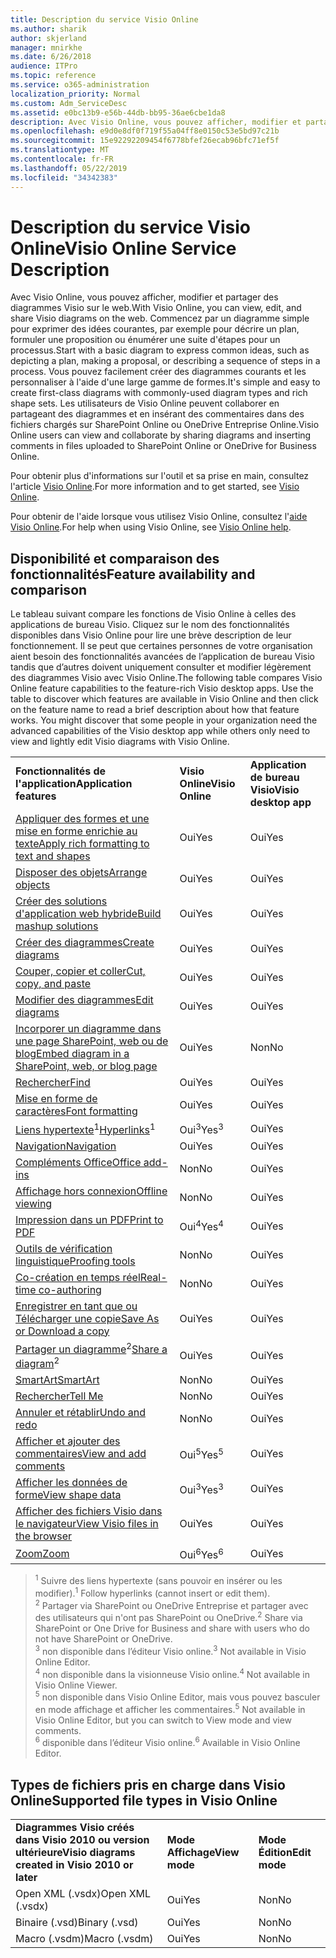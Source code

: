 ```yaml
---
title: Description du service Visio Online
ms.author: sharik
author: skjerland
manager: mnirkhe
ms.date: 6/26/2018
audience: ITPro
ms.topic: reference
ms.service: o365-administration
localization_priority: Normal
ms.custom: Adm_ServiceDesc
ms.assetid: e0bc13b9-e56b-44db-bb95-36ae6cbe1da8
description: Avec Visio Online, vous pouvez afficher, modifier et partager des diagrammes Visio sur le web. Commencez par un diagramme simple pour exprimer des idées courantes, par exemple pour décrire un plan, formuler une proposition ou énumérer une suite d'étapes pour un processus. Vous pouvez facilement créer des diagrammes courants et les personnaliser à l'aide d'une large gamme de formes. Les utilisateurs de Visio Online peuvent collaborer en partageant des diagrammes et en insérant des commentaires dans des fichiers chargés sur SharePoint Online ou OneDrive Entreprise Online.
ms.openlocfilehash: e9d0e8df0f719f55a04ff8e0150c53e5bd97c21b
ms.sourcegitcommit: 15e92292209454f6778bfef26ecab96bfc71ef5f
ms.translationtype: MT
ms.contentlocale: fr-FR
ms.lasthandoff: 05/22/2019
ms.locfileid: "34342383"
---
```

# <a name="visio-online-service-description"></a><span data-ttu-id="22384-106">Description du service Visio Online</span><span class="sxs-lookup"><span data-stu-id="22384-106">Visio Online Service Description</span></span>

<span data-ttu-id="22384-107">Avec Visio Online, vous pouvez afficher, modifier et partager des diagrammes Visio sur le web.</span><span class="sxs-lookup"><span data-stu-id="22384-107">With Visio Online, you can view, edit, and share Visio diagrams on the web.</span></span> <span data-ttu-id="22384-108">Commencez par un diagramme simple pour exprimer des idées courantes, par exemple pour décrire un plan, formuler une proposition ou énumérer une suite d'étapes pour un processus.</span><span class="sxs-lookup"><span data-stu-id="22384-108">Start with a basic diagram to express common ideas, such as depicting a plan, making a proposal, or describing a sequence of steps in a process.</span></span> <span data-ttu-id="22384-109">Vous pouvez facilement créer des diagrammes courants et les personnaliser à l'aide d'une large gamme de formes.</span><span class="sxs-lookup"><span data-stu-id="22384-109">It's simple and easy to create first-class diagrams with commonly-used diagram types and rich shape sets.</span></span> <span data-ttu-id="22384-110">Les utilisateurs de Visio Online peuvent collaborer en partageant des diagrammes et en insérant des commentaires dans des fichiers chargés sur SharePoint Online ou OneDrive Entreprise Online.</span><span class="sxs-lookup"><span data-stu-id="22384-110">Visio Online users can view and collaborate by sharing diagrams and inserting comments in files uploaded to SharePoint Online or OneDrive for Business Online.</span></span>
  
<span data-ttu-id="22384-111">Pour obtenir plus d'informations sur l'outil et sa prise en main, consultez l'article [Visio Online](https://products.office.com/en-US/visio/visio-online).</span><span class="sxs-lookup"><span data-stu-id="22384-111">For more information and to get started, see [Visio Online](https://products.office.com/en-US/visio/visio-online).</span></span>
  
<span data-ttu-id="22384-112">Pour obtenir de l'aide lorsque vous utilisez Visio Online, consultez l'[aide Visio Online](https://go.microsoft.com/fwlink/?linkid=855982).</span><span class="sxs-lookup"><span data-stu-id="22384-112">For help when using Visio Online, see [Visio Online help](https://go.microsoft.com/fwlink/?linkid=855982).</span></span>
  
## <a name="feature-availability-and-comparison"></a><span data-ttu-id="22384-113">Disponibilité et comparaison des fonctionnalités</span><span class="sxs-lookup"><span data-stu-id="22384-113">Feature availability and comparison</span></span>

<span data-ttu-id="22384-p103">Le tableau suivant compare les fonctions de Visio Online à celles des applications de bureau Visio. Cliquez sur le nom des fonctionnalités disponibles dans Visio Online pour lire une brève description de leur fonctionnement. Il se peut que certaines personnes de votre organisation aient besoin des fonctionnalités avancées de l’application de bureau Visio tandis que d’autres doivent uniquement consulter et modifier légèrement des diagrammes Visio avec Visio Online.</span><span class="sxs-lookup"><span data-stu-id="22384-p103">The following table compares Visio Online feature capabilities to the feature-rich Visio desktop apps. Use the table to discover which features are available in Visio Online and then click on the feature name to read a brief description about how that feature works. You might discover that some people in your organization need the advanced capabilities of the Visio desktop app while others only need to view and lightly edit Visio diagrams with Visio Online.</span></span> 
  
||||
|:-----|:-----|:-----|
|<span data-ttu-id="22384-117">**Fonctionnalités de l'application**</span><span class="sxs-lookup"><span data-stu-id="22384-117">**Application features**</span></span> <br/> |<span data-ttu-id="22384-118">**Visio Online**</span><span class="sxs-lookup"><span data-stu-id="22384-118">**Visio Online**</span></span> <br/> |<span data-ttu-id="22384-119">**Application de bureau Visio**</span><span class="sxs-lookup"><span data-stu-id="22384-119">**Visio desktop app**</span></span> <br/> |
|[<span data-ttu-id="22384-120">Appliquer des formes et une mise en forme enrichie au texte</span><span class="sxs-lookup"><span data-stu-id="22384-120">Apply rich formatting to text and shapes</span></span>](visio-online.md#BM_1) <br/> |<span data-ttu-id="22384-121">Oui</span><span class="sxs-lookup"><span data-stu-id="22384-121">Yes</span></span>  <br/> |<span data-ttu-id="22384-122">Oui</span><span class="sxs-lookup"><span data-stu-id="22384-122">Yes</span></span>  <br/> |
|[<span data-ttu-id="22384-123">Disposer des objets</span><span class="sxs-lookup"><span data-stu-id="22384-123">Arrange objects</span></span>](visio-online.md#BM_2) <br/> |<span data-ttu-id="22384-124">Oui</span><span class="sxs-lookup"><span data-stu-id="22384-124">Yes</span></span>  <br/> |<span data-ttu-id="22384-125">Oui</span><span class="sxs-lookup"><span data-stu-id="22384-125">Yes</span></span>  <br/> |
|[<span data-ttu-id="22384-126">Créer des solutions d'application web hybride</span><span class="sxs-lookup"><span data-stu-id="22384-126">Build mashup solutions</span></span>](visio-online.md#BM_3) <br/> |<span data-ttu-id="22384-127">Oui</span><span class="sxs-lookup"><span data-stu-id="22384-127">Yes</span></span>  <br/> |<span data-ttu-id="22384-128">Oui</span><span class="sxs-lookup"><span data-stu-id="22384-128">Yes</span></span>  <br/> |
|[<span data-ttu-id="22384-129">Créer des diagrammes</span><span class="sxs-lookup"><span data-stu-id="22384-129">Create diagrams</span></span>](visio-online.md#BM_4) <br/> |<span data-ttu-id="22384-130">Oui</span><span class="sxs-lookup"><span data-stu-id="22384-130">Yes</span></span>  <br/> |<span data-ttu-id="22384-131">Oui</span><span class="sxs-lookup"><span data-stu-id="22384-131">Yes</span></span>  <br/> |
|[<span data-ttu-id="22384-132">Couper, copier et coller</span><span class="sxs-lookup"><span data-stu-id="22384-132">Cut, copy, and paste</span></span>](visio-online.md#BM_5) <br/> |<span data-ttu-id="22384-133">Oui</span><span class="sxs-lookup"><span data-stu-id="22384-133">Yes</span></span>  <br/> |<span data-ttu-id="22384-134">Oui</span><span class="sxs-lookup"><span data-stu-id="22384-134">Yes</span></span>  <br/> |
|[<span data-ttu-id="22384-135">Modifier des diagrammes</span><span class="sxs-lookup"><span data-stu-id="22384-135">Edit diagrams</span></span>](visio-online.md#BM_6) <br/> |<span data-ttu-id="22384-136">Oui</span><span class="sxs-lookup"><span data-stu-id="22384-136">Yes</span></span>  <br/> |<span data-ttu-id="22384-137">Oui</span><span class="sxs-lookup"><span data-stu-id="22384-137">Yes</span></span>  <br/> |
|[<span data-ttu-id="22384-138">Incorporer un diagramme dans une page SharePoint, web ou de blog</span><span class="sxs-lookup"><span data-stu-id="22384-138">Embed diagram in a SharePoint, web, or blog page</span></span>](visio-online.md#BM_7) <br/> |<span data-ttu-id="22384-139">Oui</span><span class="sxs-lookup"><span data-stu-id="22384-139">Yes</span></span>  <br/> |<span data-ttu-id="22384-140">Non</span><span class="sxs-lookup"><span data-stu-id="22384-140">No</span></span>  <br/> |
|[<span data-ttu-id="22384-141">Rechercher</span><span class="sxs-lookup"><span data-stu-id="22384-141">Find</span></span>](visio-online.md#BM_8) <br/> |<span data-ttu-id="22384-142">Oui</span><span class="sxs-lookup"><span data-stu-id="22384-142">Yes</span></span>  <br/> |<span data-ttu-id="22384-143">Oui</span><span class="sxs-lookup"><span data-stu-id="22384-143">Yes</span></span>  <br/> |
|[<span data-ttu-id="22384-144">Mise en forme de caractères</span><span class="sxs-lookup"><span data-stu-id="22384-144">Font formatting</span></span>](visio-online.md#BM_9) <br/> |<span data-ttu-id="22384-145">Oui</span><span class="sxs-lookup"><span data-stu-id="22384-145">Yes</span></span>  <br/> |<span data-ttu-id="22384-146">Oui</span><span class="sxs-lookup"><span data-stu-id="22384-146">Yes</span></span>  <br/> |
|<span data-ttu-id="22384-147">[Liens hypertexte](visio-online.md#BM_10)<sup>1</sup></span><span class="sxs-lookup"><span data-stu-id="22384-147">[Hyperlinks](visio-online.md#BM_10)<sup>1</sup></span></span> <br/> |<span data-ttu-id="22384-148">Oui<sup>3</sup></span><span class="sxs-lookup"><span data-stu-id="22384-148">Yes<sup>3</sup></span></span> <br/> |<span data-ttu-id="22384-149">Oui</span><span class="sxs-lookup"><span data-stu-id="22384-149">Yes</span></span>  <br/> |
|[<span data-ttu-id="22384-150">Navigation</span><span class="sxs-lookup"><span data-stu-id="22384-150">Navigation</span></span>](visio-online.md#BM_11) <br/> |<span data-ttu-id="22384-151">Oui</span><span class="sxs-lookup"><span data-stu-id="22384-151">Yes</span></span>  <br/> |<span data-ttu-id="22384-152">Oui</span><span class="sxs-lookup"><span data-stu-id="22384-152">Yes</span></span>  <br/> |
|[<span data-ttu-id="22384-153">Compléments Office</span><span class="sxs-lookup"><span data-stu-id="22384-153">Office add-ins</span></span>](visio-online.md#BM_12) <br/> |<span data-ttu-id="22384-154">Non</span><span class="sxs-lookup"><span data-stu-id="22384-154">No</span></span>  <br/> |<span data-ttu-id="22384-155">Oui</span><span class="sxs-lookup"><span data-stu-id="22384-155">Yes</span></span>  <br/> |
|[<span data-ttu-id="22384-156">Affichage hors connexion</span><span class="sxs-lookup"><span data-stu-id="22384-156">Offline viewing</span></span>](visio-online.md#BM_13) <br/> |<span data-ttu-id="22384-157">Non</span><span class="sxs-lookup"><span data-stu-id="22384-157">No</span></span>  <br/> |<span data-ttu-id="22384-158">Oui</span><span class="sxs-lookup"><span data-stu-id="22384-158">Yes</span></span>  <br/> |
|[<span data-ttu-id="22384-159">Impression dans un PDF</span><span class="sxs-lookup"><span data-stu-id="22384-159">Print to PDF </span></span>](visio-online.md#BM_14) <br/> |<span data-ttu-id="22384-160">Oui<sup>4</sup></span><span class="sxs-lookup"><span data-stu-id="22384-160">Yes<sup>4</sup></span></span> <br/> |<span data-ttu-id="22384-161">Oui</span><span class="sxs-lookup"><span data-stu-id="22384-161">Yes</span></span>  <br/> |
|[<span data-ttu-id="22384-162">Outils de vérification linguistique</span><span class="sxs-lookup"><span data-stu-id="22384-162">Proofing tools</span></span>](visio-online.md#BM_15) <br/> |<span data-ttu-id="22384-163">Non</span><span class="sxs-lookup"><span data-stu-id="22384-163">No</span></span>  <br/> |<span data-ttu-id="22384-164">Oui</span><span class="sxs-lookup"><span data-stu-id="22384-164">Yes</span></span>  <br/> |
|[<span data-ttu-id="22384-165">Co-création en temps réel</span><span class="sxs-lookup"><span data-stu-id="22384-165">Real-time co-authoring</span></span>](visio-online.md#BM_16) <br/> |<span data-ttu-id="22384-166">Non</span><span class="sxs-lookup"><span data-stu-id="22384-166">No</span></span>  <br/> |<span data-ttu-id="22384-167">Oui</span><span class="sxs-lookup"><span data-stu-id="22384-167">Yes</span></span>  <br/> |
|[<span data-ttu-id="22384-168">Enregistrer en tant que ou Télécharger une copie</span><span class="sxs-lookup"><span data-stu-id="22384-168">Save As or Download a copy</span></span>](visio-online.md#BM_17) <br/> |<span data-ttu-id="22384-169">Oui</span><span class="sxs-lookup"><span data-stu-id="22384-169">Yes</span></span>  <br/> |<span data-ttu-id="22384-170">Oui</span><span class="sxs-lookup"><span data-stu-id="22384-170">Yes</span></span>  <br/> |
|<span data-ttu-id="22384-171">[Partager un diagramme](visio-online.md#BM_18)<sup>2</sup></span><span class="sxs-lookup"><span data-stu-id="22384-171">[Share a diagram](visio-online.md#BM_18)<sup>2</sup></span></span> <br/> |<span data-ttu-id="22384-172">Oui</span><span class="sxs-lookup"><span data-stu-id="22384-172">Yes</span></span>  <br/> |<span data-ttu-id="22384-173">Oui</span><span class="sxs-lookup"><span data-stu-id="22384-173">Yes</span></span>  <br/> |
|[<span data-ttu-id="22384-174">SmartArt</span><span class="sxs-lookup"><span data-stu-id="22384-174">SmartArt</span></span>](visio-online.md#BM_19) <br/> |<span data-ttu-id="22384-175">Non</span><span class="sxs-lookup"><span data-stu-id="22384-175">No</span></span>  <br/> |<span data-ttu-id="22384-176">Oui</span><span class="sxs-lookup"><span data-stu-id="22384-176">Yes</span></span>  <br/> |
|[<span data-ttu-id="22384-177">Rechercher</span><span class="sxs-lookup"><span data-stu-id="22384-177">Tell Me</span></span>](visio-online.md#BM_20) <br/> |<span data-ttu-id="22384-178">Non</span><span class="sxs-lookup"><span data-stu-id="22384-178">No</span></span>  <br/> |<span data-ttu-id="22384-179">Oui</span><span class="sxs-lookup"><span data-stu-id="22384-179">Yes</span></span>  <br/> |
|[<span data-ttu-id="22384-180">Annuler et rétablir</span><span class="sxs-lookup"><span data-stu-id="22384-180">Undo and redo</span></span>](visio-online.md#BM_21) <br/> |<span data-ttu-id="22384-181">Non</span><span class="sxs-lookup"><span data-stu-id="22384-181">No</span></span>  <br/> |<span data-ttu-id="22384-182">Oui</span><span class="sxs-lookup"><span data-stu-id="22384-182">Yes</span></span>  <br/> |
|[<span data-ttu-id="22384-183">Afficher et ajouter des commentaires</span><span class="sxs-lookup"><span data-stu-id="22384-183">View and add comments</span></span>](visio-online.md#BM_22) <br/> |<span data-ttu-id="22384-184">Oui<sup>5</sup></span><span class="sxs-lookup"><span data-stu-id="22384-184">Yes<sup>5</sup></span></span> <br/> |<span data-ttu-id="22384-185">Oui</span><span class="sxs-lookup"><span data-stu-id="22384-185">Yes</span></span>  <br/> |
|[<span data-ttu-id="22384-186">Afficher les données de forme</span><span class="sxs-lookup"><span data-stu-id="22384-186">View shape data</span></span>](visio-online.md#BM_23) <br/> |<span data-ttu-id="22384-187">Oui<sup>3</sup></span><span class="sxs-lookup"><span data-stu-id="22384-187">Yes<sup>3</sup></span></span> <br/> |<span data-ttu-id="22384-188">Oui</span><span class="sxs-lookup"><span data-stu-id="22384-188">Yes</span></span>  <br/> |
|[<span data-ttu-id="22384-189">Afficher des fichiers Visio dans le navigateur</span><span class="sxs-lookup"><span data-stu-id="22384-189">View Visio files in the browser</span></span>](visio-online.md#BM_24) <br/> |<span data-ttu-id="22384-190">Oui</span><span class="sxs-lookup"><span data-stu-id="22384-190">Yes</span></span>  <br/> |<span data-ttu-id="22384-191">Oui</span><span class="sxs-lookup"><span data-stu-id="22384-191">Yes</span></span>  <br/> |
|[<span data-ttu-id="22384-192">Zoom</span><span class="sxs-lookup"><span data-stu-id="22384-192">Zoom</span></span>](visio-online.md#BM_25) <br/> |<span data-ttu-id="22384-193">Oui<sup>6</sup></span><span class="sxs-lookup"><span data-stu-id="22384-193">Yes<sup>6</sup></span></span> <br/> |<span data-ttu-id="22384-194">Oui</span><span class="sxs-lookup"><span data-stu-id="22384-194">Yes</span></span>  <br/> |
   
> <span data-ttu-id="22384-195"><sup>1</sup> Suivre des liens hypertexte (sans pouvoir en insérer ou les modifier).</span><span class="sxs-lookup"><span data-stu-id="22384-195"><sup>1</sup> Follow hyperlinks (cannot insert or edit them).</span></span> 
<br/><span data-ttu-id="22384-196"><sup>2</sup> Partager via SharePoint ou OneDrive Entreprise et partager avec des utilisateurs qui n'ont pas SharePoint ou OneDrive.</span><span class="sxs-lookup"><span data-stu-id="22384-196"><sup>2</sup> Share via SharePoint or One Drive for Business and share with users who do not have SharePoint or OneDrive.</span></span> 
<br/> <span data-ttu-id="22384-197"><sup>3</sup> non disponible dans l’éditeur Visio online.</span><span class="sxs-lookup"><span data-stu-id="22384-197"><sup>3</sup> Not available in Visio Online Editor.</span></span>
<br/><span data-ttu-id="22384-198"><sup>4</sup> non disponible dans la visionneuse Visio online.</span><span class="sxs-lookup"><span data-stu-id="22384-198"><sup>4</sup> Not available in Visio Online Viewer.</span></span> 
<br/><span data-ttu-id="22384-199"><sup>5</sup> non disponible dans Visio Online Editor, mais vous pouvez basculer en mode affichage et afficher les commentaires.</span><span class="sxs-lookup"><span data-stu-id="22384-199"><sup>5</sup> Not available in Visio Online Editor, but you can switch to View mode and view comments.</span></span> 
<br/><span data-ttu-id="22384-200"><sup>6</sup> disponible dans l’éditeur Visio online.</span><span class="sxs-lookup"><span data-stu-id="22384-200"><sup>6</sup> Available in Visio Online Editor.</span></span> 
  
## <a name="supported-file-types-in-visio-online"></a><span data-ttu-id="22384-201">Types de fichiers pris en charge dans Visio Online</span><span class="sxs-lookup"><span data-stu-id="22384-201">Supported file types in Visio Online</span></span>

||||
|:-----|:-----|:-----|
|<span data-ttu-id="22384-202">**Diagrammes Visio créés dans Visio 2010 ou version ultérieure**</span><span class="sxs-lookup"><span data-stu-id="22384-202">**Visio diagrams created in Visio 2010 or later**</span></span> <br/> |<span data-ttu-id="22384-203">**Mode Affichage**</span><span class="sxs-lookup"><span data-stu-id="22384-203">**View mode**</span></span> <br/> |<span data-ttu-id="22384-204">**Mode Édition**</span><span class="sxs-lookup"><span data-stu-id="22384-204">**Edit mode**</span></span> <br/> |
|<span data-ttu-id="22384-205">Open XML (.vsdx)</span><span class="sxs-lookup"><span data-stu-id="22384-205">Open XML (.vsdx)</span></span>  <br/> |<span data-ttu-id="22384-206">Oui</span><span class="sxs-lookup"><span data-stu-id="22384-206">Yes</span></span>  <br/> |<span data-ttu-id="22384-207">Non</span><span class="sxs-lookup"><span data-stu-id="22384-207">No</span></span>  <br/> |
|<span data-ttu-id="22384-208">Binaire (.vsd)</span><span class="sxs-lookup"><span data-stu-id="22384-208">Binary (.vsd)</span></span>  <br/> |<span data-ttu-id="22384-209">Oui</span><span class="sxs-lookup"><span data-stu-id="22384-209">Yes</span></span>  <br/> |<span data-ttu-id="22384-210">Non</span><span class="sxs-lookup"><span data-stu-id="22384-210">No</span></span>  <br/> |
|<span data-ttu-id="22384-211">Macro (.vsdm)</span><span class="sxs-lookup"><span data-stu-id="22384-211">Macro (.vsdm)</span></span>  <br/> |<span data-ttu-id="22384-212">Oui</span><span class="sxs-lookup"><span data-stu-id="22384-212">Yes</span></span>  <br/> |<span data-ttu-id="22384-213">Non</span><span class="sxs-lookup"><span data-stu-id="22384-213">No</span></span>  <br/> |
   

